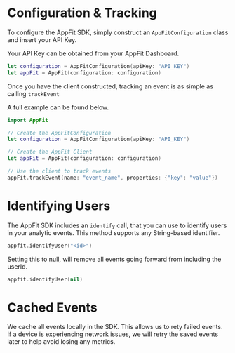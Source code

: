 # Configuration & Tracking

To configure the AppFit SDK, simply construct an `AppFitConfiguration` class and insert your API Key.

Your API Key can be obtained from your AppFit Dashboard.

```swift
let configuration = AppFitConfiguration(apiKey: "API_KEY")
let appFit = AppFit(configuration: configuration)
```

Once you have the client constructed, tracking an event is as simple as calling `trackEvent`

A full example can be found below.

```swift
import AppFit

// Create the AppFitConfiguration
let configuration = AppFitConfiguration(apiKey: "API_KEY")

// Create the AppFit Client
let appFit = AppFit(configuration: configuration)

// Use the client to track events
appFit.trackEvent(name: "event_name", properties: {"key": "value"})
```

# Identifying Users

The AppFit SDK includes an `identify` call, that you can use to identify users in your analytic events.
This method supports any String-based identifier.

```swift
appfit.identifyUser("<id>")
```

Setting this to null, will remove all events going forward from including the userId.

```swift
appfit.identifyUser(nil)
```

# Cached Events

We cache all events locally in the SDK. This allows us to rety failed events. If a device is experiencing network issues, we will retry the saved events later to help avoid losing any metrics.
